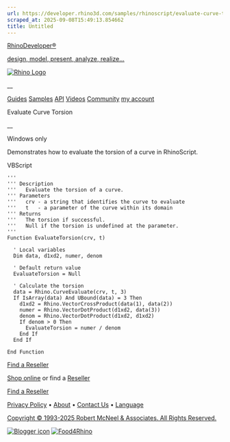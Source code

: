 ```yaml
---
url: https://developer.rhino3d.com/samples/rhinoscript/evaluate-curve-torsion/
scraped_at: 2025-09-08T15:49:13.854662
title: Untitled
---
```


[RhinoDeveloper®](/)

[design, model, present, analyze, realize...](/)

[![Rhino Logo](https://developer.rhino3d.com/images/rhinodevlogo.png)](/)

__

[Guides](https://developer.rhino3d.com/guides)
[Samples](https://developer.rhino3d.com/samples)
[API](https://developer.rhino3d.com/api)
[Videos](https://developer.rhino3d.com/videos)
[Community](https://discourse.mcneel.com/c/rhino-developer) [my account
](https://www.rhino3d.com/my-account/ "Manage your account, licenses, and
teams")

Evaluate Curve Torsion

__

Windows only

Demonstrates how to evaluate the torsion of a curve in RhinoScript.

VBScript

    
    
    '''
    ''' Description
    '''   Evaluate the torsion of a curve.
    ''' Parameters
    '''   crv - a string that identifies the curve to evaluate
    '''   t   - a parameter of the curve within its domain
    ''' Returns
    '''   The torsion if successful.
    '''   Null if the torsion is undefined at the parameter.
    '''
    Function EvaluateTorsion(crv, t)
    
      ' Local variables
      Dim data, d1xd2, numer, denom
    
      ' Default return value
      EvaluateTorsion = Null
    
      ' Calculate the torsion
      data = Rhino.CurveEvaluate(crv, t, 3)
      If IsArray(data) And UBound(data) = 3 Then
        d1xd2 = Rhino.VectorCrossProduct(data(1), data(2))
        numer = Rhino.VectorDotProduct(d1xd2, data(3))
        denom = Rhino.VectorDotProduct(d1xd2, d1xd2)
        If denom > 0 Then
          EvaluateTorsion = numer / denom
        End If
      End If
    
    End Function
    

  

[Find a Reseller](https://www.rhino3d.com/sales)

[Shop online](https://www.rhino3d.com/store) or find a
[Reseller](https://www.rhino3d.com/sales)

[Find a Reseller](https://www.rhino3d.com/sales)

[Privacy Policy](https://www.rhino3d.com/privacy) •
[About](https://www.rhino3d.com/mcneel/about) • [Contact
Us](https://www.rhino3d.com/mcneel/contact) • [
Language](https://www.rhino3d.com/language "Change to a different region or
language")

[Copyright © 1993-2025 Robert McNeel & Associates. All Rights
Reserved.](https://www.rhino3d.com/mcneel/about)

[](https://www.facebook.com/McNeelRhinoceros/)
[](https://twitter.com/bobmcneel) [](https://www.linkedin.com/groups/75313/)
[](https://www.youtube.com/user/RhinoGuide/videos) [](https://vimeo.com/rhino)
[![Blogger
icon](https://developer.rhino3d.com/images/blogger.svg)](http://blog.rhino3d.com/)
[![Food4Rhino](https://developer.rhino3d.com/images/f4r_icon_01.svg)](https://www.food4rhino.com)

